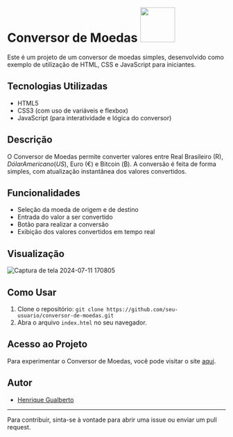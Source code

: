 
# Conversor de Moedas <img align="end" height="80" width="80" src="https://github.com/user-attachments/assets/65a073fe-a4f3-46d1-bc0b-079f10d6dde9">

Este é um projeto de um conversor de moedas simples, desenvolvido como exemplo de utilização de HTML, CSS e JavaScript para iniciantes.

## Tecnologias Utilizadas

- HTML5
- CSS3 (com uso de variáveis e flexbox)
- JavaScript (para interatividade e lógica do conversor)

## Descrição

O Conversor de Moedas permite converter valores entre Real Brasileiro (R$), Dólar Americano (US$), Euro (€) e Bitcoin (₿). A conversão é feita de forma simples, com atualização instantânea dos valores convertidos.

## Funcionalidades

- Seleção da moeda de origem e de destino
- Entrada do valor a ser convertido
- Botão para realizar a conversão
- Exibição dos valores convertidos em tempo real

## Visualização

![Captura de tela 2024-07-11 170805](https://github.com/user-attachments/assets/00b73411-fba1-46ff-833e-bb0498ae19b7)


## Como Usar

1. Clone o repositório: `git clone https://github.com/seu-usuario/conversor-de-moedas.git`
2. Abra o arquivo `index.html` no seu navegador.

## Acesso ao Projeto

Para experimentar o Conversor de Moedas, você pode visitar o site [aqui](https://henriquegf100.github.io/Conversor-de-moeda/).


## Autor

- [Henrique Gualberto](https://github.com/Henriquegf100)

---

Para contribuir, sinta-se à vontade para abrir uma issue ou enviar um pull request.
